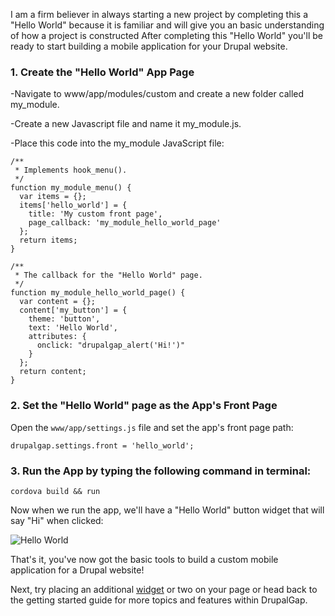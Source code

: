 I am a firm believer in always starting a new project by completing this a "Hello World" because it is familiar and will
 give you an basic understanding of how a project is constructed After completing this "Hello World" you'll be ready to 
 start building a mobile application for your Drupal website.

### 1. Create the "Hello World" App Page
-Navigate to www/app/modules/custom and create a new folder called my_module. 

-Create a new Javascript file and name it my_module.js.

-Place this code into the my_module JavaScript file:

```
/**
 * Implements hook_menu().
 */
function my_module_menu() {
  var items = {};
  items['hello_world'] = {
    title: 'My custom front page',
    page_callback: 'my_module_hello_world_page'
  };
  return items;
}

/**
 * The callback for the "Hello World" page.
 */
function my_module_hello_world_page() {
  var content = {};
  content['my_button'] = {
    theme: 'button',
    text: 'Hello World',
    attributes: {
      onclick: "drupalgap_alert('Hi!')"
    }
  };
  return content;
}
```

### 2. Set the "Hello World" page as the App's Front Page

Open the `www/app/settings.js` file and set the app's front page path:

```
drupalgap.settings.front = 'hello_world';
```

### 3. Run the App by typing the following command in terminal:

```
cordova build && run
```

Now when we run the app, we'll have a "Hello World" button widget that will say "Hi" when clicked:

![Hello World](http://www.drupalgap.org/sites/default/files/hello-world_0.png)

That's it, you've now got the basic tools to build a custom mobile application for a Drupal website!

Next, try placing an additional [widget](Widgets) or two on your page or head back to the getting started guide for more topics and features within DrupalGap.
